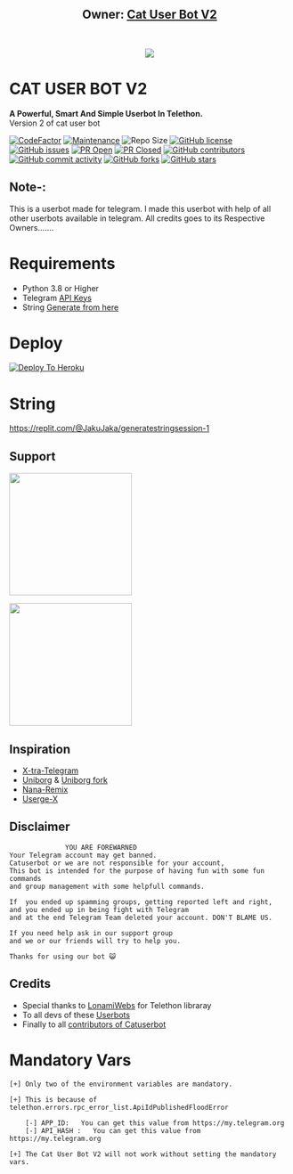 
<h2 align="center"><b>Owner: <a href="https://t.me/youngchris112">Cat User Bot V2</a></b></h2>
<br>
<p align="center"><a href="https://t.me/catuserbotV2support"><img src="https://telegra.ph/Cat-user-not-v2-04-04"></a></p> 
</p>
<h1>CAT USER BOT V2</h1>
<b>A Powerful, Smart And Simple Userbot In Telethon.</b>
<br> Version 2 of cat user bot
<br>


[![CodeFactor](https://www.codefactor.io/repository/github/Youngchris150/catuserbot/badge?&style=flat-square)](https://www.codefactor.io/repository/github/Youngchris150/catuserbot)
[![Maintenance](https://img.shields.io/badge/Maintained%3F-yes-green?&style=flat-square)](https://GitHub.com/Youngchris150/catuserbot/graphs/commit-activity) 
![Repo Size](https://img.shields.io/github/repo-size/Youngchris150/catuserbot?&style=flat-square&logo=github)
[![GitHub license](https://img.shields.io/github/license/Youngchris150/catuserbot?&style=flat-square&logo=github)](https://github.com/Youngchris150/catuserbot/blob/master/LICENSE)
[![GitHub issues](https://img.shields.io/github/issues/Youngchris150/catuserbot?&style=flat-square&logo=github)](https://github.com/Youngchris150/catuserbot/issues)
[![PR Open](https://img.shields.io/github/issues-pr/Youngchris150/catuserbot?&style=flat-square&logo=github)](https://github.com/Youngchris150/catuserbot/pulls)
[![PR Closed](https://img.shields.io/github/issues-pr-closed/Youngchris150/catuserbot?&style=flat-square&logo=github)](https://github.com/Youngchris150/catuserbot/pulls?q=is:closed)
[![GitHub contributors](https://img.shields.io/github/contributors/Youngchris150/catuserbot?&style=flat-square&logo=github)](https://GitHub.com/Youngchris150/catuserbot/graphs/contributors/)
[![GitHub commit activity](https://img.shields.io/github/commit-activity/m/Youngchris150/catuserbot?&style=flat-square&logo=github)](https://github.com/Youngchris150/catuserbot/graphs/commit-activity)
[![GitHub forks](https://img.shields.io/github/forks/Youngchris150/catuserbot?&style=flat-square&logo=github)](https://github.com/Youngchris150/catuserbot/fork)
[![GitHub stars](https://img.shields.io/github/stars/Youngchris150/catuserbot?&style=flat-square&logo=github)](https://github.com/Youngchris150/catuserbot/stargazers)


## Note-: 

This is a userbot made for telegram. I made this userbot with help of all other userbots available in telegram. All credits goes to its Respective Owners.......

# Requirements 
* Python 3.8 or Higher
* Telegram [API Keys](https://my.telegram.org/apps)
* String [Generate from here](https://replit.com/@JakuJaka/generatestringsession-1)


# Deploy

[![Deploy To Heroku](https://www.herokucdn.com/deploy/button.svg)](https://heroku.com/deploy?template=https://github.com/Youngchris150/catuserbot)


# String

https://replit.com/@JakuJaka/generatestringsession-1
  
## Support
   <a href="https://t.me/catuserbotV2"><img src="https://img.shields.io/badge/Channel%20Support%3F-yes-green?&style=flat-square?&logo=telegram" width=220px></a></p>
   <a href="https://t.me/catuserbotV2support"><img src="https://img.shields.io/badge/Group%20Support%3F-yes-green?&style=flat-square?&logo=telegram" width=220px></a></p>
   
## Inspiration
   - [X-tra-Telegram](https://github.com/Dark-Princ3/X-tra-Telegram)
   - [Uniborg](https://github.com/SpEcHiDe/UniBorg) & [Uniborg fork](https://github.com/ravana69/PornHub)
   - [Nana-Remix](https://github.com/pokurt/Nana-Remix)
   - [Userge-X](https://github.com/code-rgb/USERGE-X/)
   
## Disclaimer

```
              YOU ARE FOREWARNED
Your Telegram account may get banned.   
Catuserbot or we are not responsible for your account, 
This bot is intended for the purpose of having fun with some fun commands 
and group management with some helpfull commands.

If  you ended up spamming groups, getting reported left and right, 
and you ended up in being fight with Telegram 
and at the end Telegram Team deleted your account. DON'T BLAME US.

If you need help ask in our support group 
and we or our friends will try to help you.

Thanks for using our bot 😺
```

## Credits
   - Special thanks to [LonamiWebs](https://github.com/LonamiWebs/Telethon/) for Telethon libraray
   - To all devs of these [Userbots](https://github.com/sandy1709/catuserbot/tree/bugs#inspiration)
   - Finally to all [contributors of Catuserbot](https://github.com/sandy1709/catuserbot/graphs/contributors)

# Mandatory Vars
```
[+] Only two of the environment variables are mandatory.

[+] This is because of telethon.errors.rpc_error_list.ApiIdPublishedFloodError

    [-] APP_ID:   You can get this value from https://my.telegram.org
    [-] API_HASH :   You can get this value from https://my.telegram.org
    
[+] The Cat User Bot V2 will not work without setting the mandatory vars.
```

